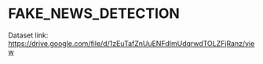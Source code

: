 # FAKE_NEWS_DETECTION
Dataset link:
https://drive.google.com/file/d/1zEuTafZnUuENFdImUdqrwdTOLZFjRanz/view
